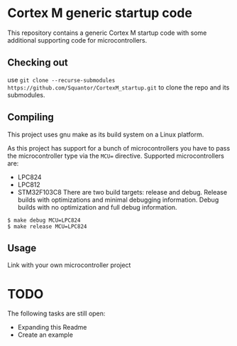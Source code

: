 # Cortex M generic startup code
This repository contains a generic Cortex M startup code with some additional supporting code for microcontrollers.
## Checking out
use ```git clone --recurse-submodules https://github.com/Squantor/CortexM_startup.git``` to clone the repo and its submodules.
## Compiling
This project uses gnu make as its build system on a Linux platform. 

As this project has support for a bunch of microcontrollers you have to pass the microcontroller type via the ```MCU=``` directive. Supported microcontrollers are:
* LPC824
* LPC812
* STM32F103C8
There are two build targets: release and debug. Release builds with optimizations and minimal debugging information. Debug builds with no optimization and full debug information.
```
$ make debug MCU=LPC824
$ make release MCU=LPC824
```
## Usage
Link with your own microcontroller project
# TODO
The following tasks are still open:
* Expanding this Readme
* Create an example